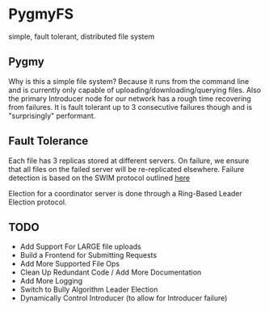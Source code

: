 # PygmyFS
simple, fault tolerant, distributed file system

## Pygmy
Why is this a simple file system? Because it runs from the command line and is currently only capable of
uploading/downloading/querying files. Also the primary Introducer node for our network has a rough time recovering from failures.
It is fault tolerant up to 3 consecutive failures though and is "surprisingly" performant.

## Fault Tolerance
Each file has 3 replicas stored at different servers. On failure, we ensure that all files on the failed server will be 
re-replicated elsewhere. Failure detection is based on the SWIM protocol outlined [here](http://www.cs.cornell.edu/projects/Quicksilver/public_pdfs/SWIM.pdf)

Election for a coordinator server is done through a Ring-Based Leader Election protocol.

## TODO
- Add Support For LARGE file uploads
- Build a Frontend for Submitting Requests
- Add More Supported File Ops
- Clean Up Redundant Code / Add More Documentation
- Add More Logging
- Switch to Bully Algorithm Leader Election
- Dynamically Control Introducer (to allow for Introducer failure)
